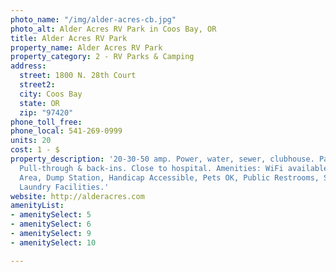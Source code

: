 ```yaml
---
photo_name: "/img/alder-acres-cb.jpg"
photo_alt: Alder Acres RV Park in Coos Bay, OR
title: Alder Acres RV Park
property_name: Alder Acres RV Park
property_category: 2 - RV Parks & Camping
address:
  street: 1800 N. 28th Court
  street2: 
  city: Coos Bay
  state: OR
  zip: "97420"
phone_toll_free: 
phone_local: 541-269-0999
units: 20
cost: 1 - $
property_description: '20-30-50 amp. Power, water, sewer, clubhouse. Paved level sites.
  Pull-through & back-ins. Close to hospital. Amenities: WiFi available, Recreation
  Area, Dump Station, Handicap Accessible, Pets OK, Public Restrooms, Showers, Cable,
  Laundry Facilities.'
website: http://alderacres.com
amenityList:
- amenitySelect: 5
- amenitySelect: 6
- amenitySelect: 9
- amenitySelect: 10

---
```

